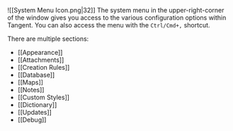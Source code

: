 ![[System Menu Icon.png|32]]
The system menu in the upper-right-corner of the window gives you access to the various configuration options within Tangent. You can also access the menu with the `Ctrl/Cmd+,` shortcut.

There are multiple sections:
* [[Appearance]]
* [[Attachments]]
* [[Creation Rules]]
* [[Database]]
* [[Maps]]
* [[Notes]]
* [[Custom Styles]]
* [[Dictionary]]
* [[Updates]]
* [[Debug]]